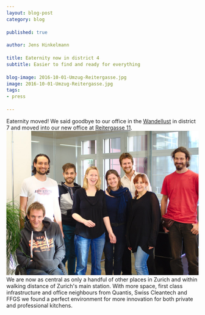 ```yaml
---
layout: blog-post
category: blog

published: true

author: Jens Hinkelmann

title: Eaternity now in district 4
subtitle: Easier to find and ready for everything

blog-image: 2016-10-01-Umzug-Reitergasse.jpg
image: 2016-10-01-Umzug-Reitergasse.jpg
tags:
- press

---
```


Eaternity moved! We said goodbye to our office in the [Wandellust][1] in district 7 and moved into our new office at [Reitergasse 11][2].
![Arrived at the Reitergasse office](/img/blog/2016-10-01-Umzug-Reitergasse/Reitergasse.jpg "Arrived at the Reitergasse office")
We are now as central as only a handful of other places in Zurich and within walking distance of Zurich's main station. With more space, first class infrastructure and office neighbours from Quantis, Swiss Cleantech and FFGS we found a perfect environment for more innovation for both private and professional kitchens.


[1]: http://wandellust.ch
[2]: https://www.google.ch/maps/place/Eaternity/@47.3796059,8.5260717,17z/data=!3m1!4b1!4m5!3m4!1s0x0:0xaa86284b0305129d!8m2!3d47.3796059!4d8.5282604?hl=de-CH

